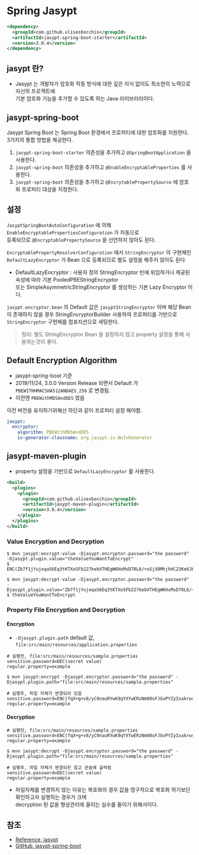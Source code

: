 # Spring Jasypt

```xml
<dependency>
  <groupId>com.github.ulisesbocchio</groupId>
  <artifactId>jasypt-spring-boot-starter</artifactId>
  <version>3.0.4</version>
</dependency>
```

## jasypt 란?

- Jasypt 는 개발자가 암호화 작동 방식에 대한 깊은 지식 없이도 최소한의 노력으로 자신의 프로젝트에   
  기본 암호화 기능을 추가할 수 있도록 하는 Java 라이브러리이다.

## jasypt-spring-boot

Jasypt Spring Boot 는 Spring Boot 환경에서 프로퍼티에 대한 암호화를 지원한다.
3가지의 통합 방법을 제공한다.

1. `jasypt-spring-boot-starter` 의존성을 추가하고 `@SpringBootApplication` 을 사용한다.
2. `jasypt-spring-boot` 의존성을 추가하고 `@EnableEncryptableProperties` 를 사용한다.
3. `jasypt-spring-boot` 의존성을 추가하고 `@EncrytablePropertySource` 에 암호화 프로퍼티 대상을 지정한다.

## 설정

`JasyptSpringBootAutoConfiguration` 에 의해 `EnableEncryptablePropertiesConfiguration` 가 자동으로  
등록되므로 `@EncryptablePropertySource` 을 선언하지 않아도 된다.

`EncryptablePropertyResolverConfiguration` 에서 `StringEncryptor` 의 구현체인   
`DefaultLazyEncryptor` 가 Bean 으로 등록되므로 별도 설정을 해주지 않아도 된다.

- DefaultLazyEncryptor : 사용자 정의 StringEncryptor 빈에 위임하거나 제공된 속성에 따라 기본 PooledPBEStringEncryptor   
  또는 SimpleAsymmetricStringEncryptor 를 생성하는 기본 Lazy Encryptor 이다.

`jasypt.encryptor.bean` 의 Default 값은 `jasyptStringEncryptor` 이며 해당 Bean 이 존재하지 않을 경우
StringEncryptorBuilder 사용하여 프로퍼티를 기반으로 `StringEncryptor` 구현체를 컴포지션으로 세팅한다.

> 정리: 별도 StringEncryptor Bean 을 설정하지 않고 property 설정을 통해 사용하는것이 좋다.  

## Default Encryption Algorithm

- jasypt-spring-boot 기준
- 2019/11/24, 3.0.0 Version Release 되면서 Default 가 `PBEWITHHMACSHA512ANDAES_256` 로 변경됨.
- 이전엔 `PBEWithMD5AndDES` 였음

이전 버전을 유지하기위해선 하단과 같이 프로퍼티 설정 해야함.

```yaml
jasypt:
  encryptor:
    algorithm: PBEWithMD5AndDES
    iv-generator-classname: org.jasypt.iv.NoIvGenerator
```

## jasypt-maven-plugin

- property 설정을 기반으로 `DefaultLazyEncryptor` 를 사용한다.

```xml
<build>
  <plugins>
    <plugin>
      <groupId>com.github.ulisesbocchio</groupId>
      <artifactId>jasypt-maven-plugin</artifactId>
      <version>3.0.4</version>
    </plugin>
  </plugins>
</build>
```

### Value Encryption and Decryption

```shell
$ mvn jasypt:encrypt-value -Djasypt.encryptor.password="the password" -Djasypt.plugin.value="theValueYouWantToEncrypt"
$ ENC(Zb7f1jYujoqaS6Eq3tKTXoSFb227kebXTHEgWKHxMsD70L6/+oSjX0MhjhHC23Ke6JKawBIPxsJCnZlqOqmFKw==)

$ mvn jasypt:decrypt-value -Djasypt.encryptor.password="the password" -Djasypt.plugin.value="Zb7f1jYujoqaS6Eq3tKTXoSFb227kebXTHEgWKHxMsD70L6/+oSjX0MhjhHC23Ke6JKawBIPxsJCnZlqOqmFKw=="
$ theValueYouWantToEncrypt
```

### Property File Encryption and Decryption

#### Encryption

- `-Djasypt.plugin.path` default 값, `file:src/main/resources/application.properties`

```properties
# 실행전, file:src/main/resources/sample.properties
sensitive.password=DEC(secret value)
regular.property=example
```

```shell
$ mvn jasypt:encrypt -Djasypt.encryptor.password="the password" -Djasypt.plugin.path="file:src/main/resources/sample.properties"
```

```properties
# 실행후, 파일 자체가 변경되어 있음
sensitive.password=ENC(fqX+g+v8/yC0nauRYwK9qYXYwERzNm08oFJGvPYZyIxakrws6/e2bgSynWRfyFTZ)
regular.property=example
```

#### Decryption

```properties
# 실행전, file:src/main/resources/sample.properties
sensitive.password=ENC(fqX+g+v8/yC0nauRYwK9qYXYwERzNm08oFJGvPYZyIxakrws6/e2bgSynWRfyFTZ)
regular.property=example
```

```shell
$ mvn jasypt:decrypt -Djasypt.encryptor.password="the password" -Djasypt.plugin.path="file:src/main/resources/sample.properties"
```

```properties
# 실행후, 파일 자체가 변경되진 않고 콘솔에 출력됨
sensitive.password=DEC(secret value)
regular.property=example
```

- 파일자체를 변경하지 않는 이유는 복호화의 경우 값을 영구적으로 복호화 하기보단 확인하고자 실행하는 경우가 크며  
  decryption 된 값을 형상관리에 올리는 실수를 줄이기 위해서이다.

## 참조

- [Reference, jasypt](http://www.jasypt.org/)
- [GitHub, jasypt-spring-boot](https://github.com/ulisesbocchio/jasypt-spring-boot)

